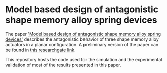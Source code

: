 # Model based design of antagonistic shape memory alloy spring devices

The paper ['Model based design of antagonistic shape memory alloy spring devices'](http://journals.sagepub.com/doi/full/10.1177/1045389X18770880) describes the antagonistic behavior of three shape memory alloy actuators in a planar configuration. A preliminary version of the paper can be found in [this researchgate link](https://www.researchgate.net/publication/325304725_Model_based_design_of_antagonistic_shape_memory_alloy_spring_devices).

This repository hosts the code used for the simulation and the experimental validation of most of the results presented in this paper. 